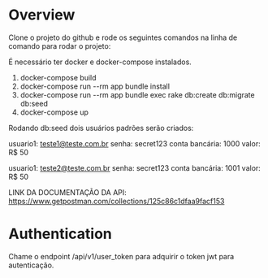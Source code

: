 # Overview
Clone o projeto do github e rode os seguintes comandos na linha de comando para rodar o projeto:

É necessário ter docker e docker-compose instalados.

1. docker-compose build
2. docker-compose run --rm app bundle install
2. docker-compose run --rm app bundle exec rake db:create db:migrate db:seed
3. docker-compose up

Rodando db:seed dois usuários padrões serão criados:

usuario1: teste1@teste.com.br
senha: secret123
conta bancária: 1000
valor: R$ 50

usuario1: teste2@teste.com.br
senha: secret123
conta bancária: 1001
valor: R$ 50

LINK DA DOCUMENTAÇÃO DA API: https://www.getpostman.com/collections/125c86c1dfaa9facf153


# Authentication
Chame o endpoint /api/v1/user_token para adquirir o token jwt para autenticação.
